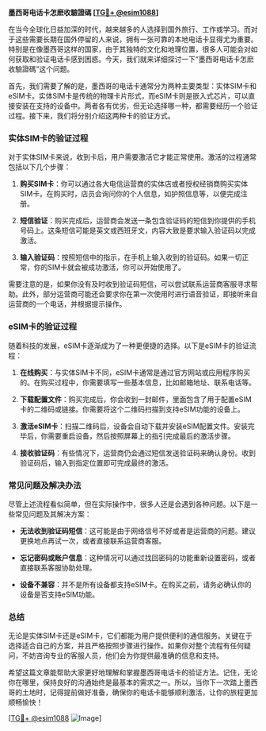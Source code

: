 **墨西哥电话卡怎麽收驗證碼 [[TG💪+ @esim1088](https://t.me/s/esim1088)]**

在当今全球化日益加深的时代，越来越多的人选择到国外旅行、工作或学习。而对于这些需要长期在国外停留的人来说，拥有一张可靠的本地电话卡显得尤为重要。特别是在像墨西哥这样的国家，由于其独特的文化和地理位置，很多人可能会对如何获取和验证电话卡感到困惑。今天，我们就来详细探讨一下“墨西哥电话卡怎麽收驗證碼”这个问题。

首先，我们需要了解的是，墨西哥的电话卡通常分为两种主要类型：实体SIM卡和eSIM卡。实体SIM卡是传统的物理卡片形式，而eSIM卡则是嵌入式芯片，可以直接安装在支持的设备中。两者各有优劣，但无论选择哪一种，都需要经历一个验证过程。接下来，我们将分别介绍这两种卡的验证方式。

### 实体SIM卡的验证过程

对于实体SIM卡来说，收到卡后，用户需要激活它才能正常使用。激活的过程通常包括以下几个步骤：

1. **购买SIM卡**：你可以通过各大电信运营商的实体店或者授权经销商购买实体SIM卡。在购买时，店员会询问你的个人信息，如护照信息等，以便完成注册。

2. **短信验证**：购买完成后，运营商会发送一条包含验证码的短信到你提供的手机号码上。这条短信可能是英文或西班牙文，内容大致是要求输入验证码以完成激活。

3. **输入验证码**：按照短信中的指示，在手机上输入收到的验证码。如果一切正常，你的SIM卡就会被成功激活，你可以开始使用了。

需要注意的是，如果你没有及时收到验证码短信，可以尝试联系运营商客服寻求帮助。此外，部分运营商可能还会要求你在第一次使用时进行语音验证，即接听来自运营商的一个电话，并根据提示操作。

### eSIM卡的验证过程

随着科技的发展，eSIM卡逐渐成为了一种更便捷的选择。以下是eSIM卡的验证流程：

1. **在线购买**：与实体SIM卡不同，eSIM卡通常是通过官方网站或应用程序购买的。在购买过程中，你需要填写一些基本信息，比如邮箱地址、联系电话等。

2. **下载配置文件**：购买完成后，你会收到一封邮件，里面包含了用于配置eSIM卡的二维码或链接。你需要将这个二维码扫描到支持eSIM功能的设备上。

3. **激活eSIM卡**：扫描二维码后，设备会自动下载并安装eSIM配置文件。安装完毕后，你需要重启设备，然后按照屏幕上的指引完成最后的激活步骤。

4. **接收验证码**：有些情况下，运营商仍会通过短信发送验证码来确认身份。收到验证码后，输入到指定位置即可完成最终的激活。

### 常见问题及解决办法

尽管上述流程看似简单，但在实际操作中，很多人还是会遇到各种问题。以下是一些常见问题及其解决方案：

- **无法收到验证码短信**：这可能是由于网络信号不好或者是运营商的问题。建议更换地点再试一次，或者直接联系运营商客服。

- **忘记密码或账户信息**：这种情况可以通过找回密码的功能重新设置密码，或者直接联系客服协助处理。

- **设备不兼容**：并不是所有设备都支持eSIM卡。在购买之前，请务必确认你的设备是否支持eSIM功能。

### 总结

无论是实体SIM卡还是eSIM卡，它们都能为用户提供便利的通信服务。关键在于选择适合自己的方案，并且严格按照步骤进行操作。如果你对整个流程有任何疑问，不妨咨询专业的客服人员，他们会为你提供最准确的信息和支持。

希望这篇文章能帮助大家更好地理解和掌握墨西哥电话卡的验证方法。记住，无论你在哪里，保持良好的沟通始终是最基本的需求之一。所以，当你下一次踏上墨西哥的土地时，记得提前做好准备，确保你的电话卡能够顺利激活，让你的旅程更加顺畅愉快！

[[TG💪+ @esim1088](https://t.me/s/esim1088) ![Image](https://i.postimg.cc/4NQfJmqS/Snipaste-2025-05-13-00-14-12.png)]